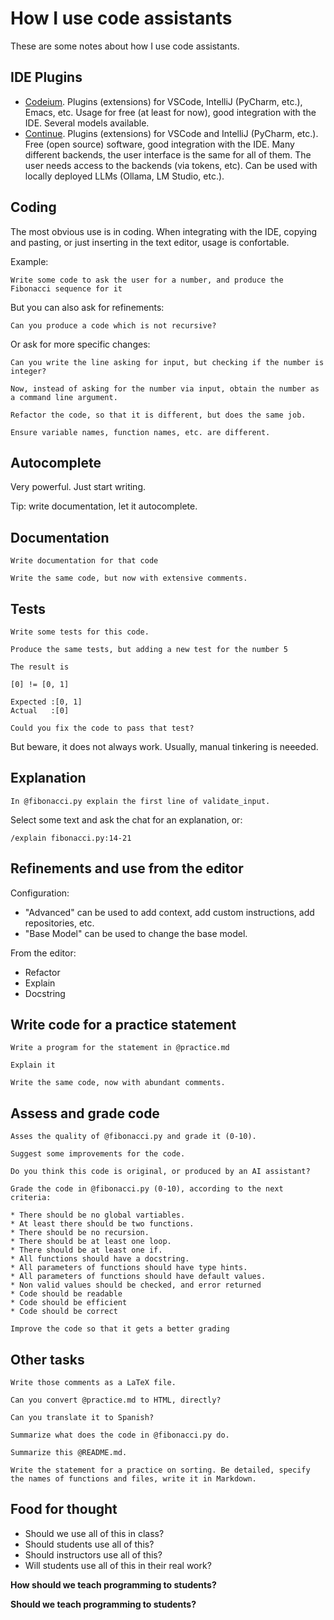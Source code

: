 # How I use code assistants

These are some notes about how I use code assistants.

## IDE Plugins

* [Codeium](https://codeium.com). Plugins (extensions) for VSCode, IntelliJ (PyCharm, etc.), Emacs, etc. Usage for free (at least for now), good integration with the IDE. Several models available.
* [Continue](https://continue.dev). Plugins (extensions) for VSCode and IntelliJ (PyCharm, etc.). Free (open source) software, good integration with the IDE. Many different backends, the user interface is the same for all of them. The user needs access to the backends (via tokens, etc). Can be used with locally deployed LLMs (Ollama, LM Studio, etc.).

## Coding

The most obvious use is in coding. When integrating with the IDE, copying and pasting, or just inserting in the text editor, usage is confortable.

Example:

```text
Write some code to ask the user for a number, and produce the Fibonacci sequence for it
```

But you can also ask for refinements:

```text
Can you produce a code which is not recursive?
```

Or ask for more specific changes:

```text
Can you write the line asking for input, but checking if the number is integer?
```

```text
Now, instead of asking for the number via input, obtain the number as a command line argument.
```

```text
Refactor the code, so that it is different, but does the same job.
```

```text
Ensure variable names, function names, etc. are different.
```

## Autocomplete

Very powerful. Just start writing.

Tip: write documentation, let it autocomplete.

## Documentation

```text
Write documentation for that code
```

```text
Write the same code, but now with extensive comments.
```

## Tests

```text
Write some tests for this code.
```

```text
Produce the same tests, but adding a new test for the number 5
```

```text
The result is 

[0] != [0, 1]

Expected :[0, 1]
Actual   :[0]

Could you fix the code to pass that test?
```

But beware, it does not always work. Usually, manual tinkering is neeeded.

## Explanation

```text
In @fibonacci.py explain the first line of validate_input.
```

Select some text and ask the chat for an explanation, or:

```text
/explain fibonacci.py:14-21
```

## Refinements and use from the editor

Configuration:

* "Advanced" can be used to add context, add custom instructions, add repositories, etc.
* "Base Model" can be used to change the base model.

From the editor:

* Refactor
* Explain
* Docstring

## Write code for a practice statement

```text
Write a program for the statement in @practice.md 
```

```text
Explain it
```

```text
Write the same code, now with abundant comments.
```

## Assess and grade code

```text
Asses the quality of @fibonacci.py and grade it (0-10).
```

```text
Suggest some improvements for the code.
```

```text
Do you think this code is original, or produced by an AI assistant?
```

```text
Grade the code in @fibonacci.py (0-10), according to the next criteria:

* There should be no global vartiables.
* At least there should be two functions.
* There should be no recursion.
* There should be at least one loop.
* There should be at least one if.
* All functions should have a docstring.
* All parameters of functions should have type hints.
* All parameters of functions should have default values.
* Non valid values should be checked, and error returned
* Code should be readable
* Code should be efficient
* Code should be correct
```

```text
Improve the code so that it gets a better grading
```

## Other tasks

```text
Write those comments as a LaTeX file.
```

```text
Can you convert @practice.md to HTML, directly?
```

```text
Can you translate it to Spanish?
```

```text
Summarize what does the code in @fibonacci.py do.
```

```text
Summarize this @README.md. 
```

```text
Write the statement for a practice on sorting. Be detailed, specify the names of functions and files, write it in Markdown.
```

## Food for thought

* Should we use all of this in class?
* Should students use all of this?
* Should instructors use all of this?
* Will students use all of this in their real work?

**How should we teach programming to students?**

**Should we teach programming to students?**